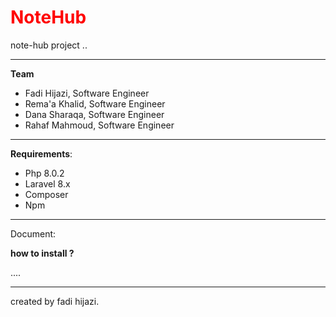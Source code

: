 
<h1 style="color: red">
    NoteHub
</h1>

note-hub project ..

****
**Team**  

- Fadi Hijazi, Software Engineer
- Rema'a Khalid, Software Engineer
- Dana Sharaqa, Software Engineer
- Rahaf Mahmoud, Software Engineer

****
**Requirements**:

- Php  8.0.2
- Laravel 8.x
- Composer
- Npm

****
Document:

**how to install ?**

....

****
created by fadi hijazi.

